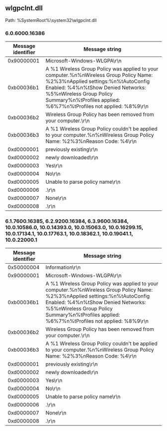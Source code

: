 ## wlgpclnt.dll

Path: %SystemRoot%\system32\wlgpclnt.dll

### 6.0.6000.16386

Message identifier | Message string
--- | ---
0x90000001 | Microsoft-Windows-WLGPA\r\n
0xb00036b1 | A %1 Wireless Group Policy was applied to your computer.%n%nWireless Group Policy Name: %2%3%nApplied settings:%n%tAutoConfig Enabled: %4%n%tShow Denied Networks: %5%nWireless Group Policy Summary%n%tProfiles applied:   %6%7%n%tProfiles not applied:   %8%9\r\n
0xb00036b2 | Wireless Group Policy has been removed from your computer.\r\n
0xb00036b3 | A %1 Wireless Group Policy couldn't be applied to your computer.%n%nWireless Group Policy Name: %2%3%nReason Code: %4\r\n
0xd0000001 | previously existing\r\n
0xd0000002 | newly downloaded\r\n
0xd0000003 | Yes\r\n
0xd0000004 | No\r\n
0xd0000005 | Unable to parse policy name\r\n
0xd0000006 | .\r\n
0xd0000007 | None\r\n
0xd0000008 | .\r\n

### 6.1.7600.16385, 6.2.9200.16384, 6.3.9600.16384, 10.0.10586.0, 10.0.14393.0, 10.0.15063.0, 10.0.16299.15, 10.0.17134.1, 10.0.17763.1, 10.0.18362.1, 10.0.19041.1, 10.0.22000.1

Message identifier | Message string
--- | ---
0x50000004 | Information\r\n
0x90000001 | Microsoft-Windows-WLGPA\r\n
0xb00036b1 | A %1 Wireless Group Policy was applied to your computer.%n%nWireless Group Policy Name: %2%3%nApplied settings:%n%tAutoConfig Enabled: %4%n%tShow Denied Networks: %5%nWireless Group Policy Summary%n%tProfiles applied:   %6%7%n%tProfiles not applied:   %8%9\r\n
0xb00036b2 | Wireless Group Policy has been removed from your computer.\r\n
0xb00036b3 | A %1 Wireless Group Policy couldn't be applied to your computer.%n%nWireless Group Policy Name: %2%3%nReason Code: %4\r\n
0xd0000001 | previously existing\r\n
0xd0000002 | newly downloaded\r\n
0xd0000003 | Yes\r\n
0xd0000004 | No\r\n
0xd0000005 | Unable to parse policy name\r\n
0xd0000006 | .\r\n
0xd0000007 | None\r\n
0xd0000008 | .\r\n
